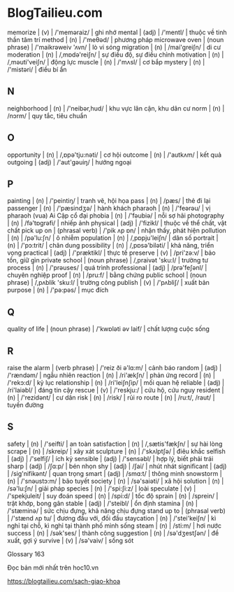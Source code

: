 # BlogTailieu.com

memorize | (v) | /'meməraiz/ | ghi nhớ
mental | (adj) | /'mentl/ | thuộc về tinh thần tâm trí
method | (n) | /'meθəd/ | phương pháp
microwave oven | (noun phrase) | /'maikrəweiv 'ʌvn/ | lò vi sóng
migration | (n) | /mai'greiʃn/ | di cư
moderation | (n) | /,mɒdə'reiʃn/ | sự điều độ, sự điều chỉnh
motivation | (n) | /,məuti'veiʃn/ | động lực
muscle | (n) | /'mʌsl/ | cơ bắp
mystery | (n) | /'mistəri/ | điều bí ẩn

## N

neighborhood | (n) | /'neibər,hud/ | khu vực lân cận, khu dân cư
norm | (n) | /nɔrm/ | quy tắc, tiêu chuẩn

## O

opportunity | (n) | /,ɒpə'tju:nəti/ | cơ hội
outcome | (n) | /'autkʌm/ | kết quả
outgoing | (adj) | /'aut'gəuiŋ/ | hướng ngoại

## P

painting | (n) | /'peintiŋ/ | tranh vẽ, hội họa
pass | (n) | /pæs/ | thẻ đi lại
passenger | (n) | /'pæsindʒə/ | hành khách
pharaoh | (n) | /'feərəu/ | vị pharaoh (vua) Ai Cập cổ đại
phobia | (n) | /'fəubiə/ | nỗi sợ hãi
photography | (n) | /fə'tɒgrəfi/ | nhiếp ảnh
physical | (adj) | /'fizikl/ | thuộc về thể chất, vật chất
pick up on | (phrasal verb) | /'pik ʌp ɒn/ | nhận thấy, phát hiện
pollution | (n) | /pə'lu:ʃn/ | ô nhiễm
population | (n) | /,pɒpju'leiʃn/ | dân số
portrait | (n) | /'pɔ:trit/ | chân dung
possibility | (n) | /,pɒsə'biləti/ | khả năng, triển vọng
practical | (adj) | /'præktikl/ | thực tế
preserve | (v) | /pri'zə:v/ | bảo tồn, giữ gìn
private school | (noun phrase) | /,praivət 'sku:l/ | trường tư
process | (n) | /'prəuses/ | quá trình
professional | (adj) | /prə'feʃənl/ | chuyên nghiệp
proof | (n) | /pru:f/ | bằng chứng
public school | (noun phrase) | /,pʌblik 'sku:l/ | trường công
publish | (v) | /'pʌbliʃ/ | xuất bản
purpose | (n) | /'pə:pəs/ | mục đích

## Q

quality of life | (noun phrase) | /'kwɒləti əv laif/ | chất lượng cuộc sống

## R

raise the alarm | (verb phrase) | /'reiz ði ə'lɑ:m/ | cảnh báo
random | (adj) | /'rændəm/ | ngẫu nhiên
reaction | (n) | /ri'ækʃn/ | phản ứng
record | (n) | /'rekɔ:d/ | kỷ lục
relationship | (n) | /ri'leiʃnʃip/ | mối quan hệ
reliable | (adj) | /ri'laiəbl/ | đáng tin cậy
rescue | (v) | /'reskju:/ | cứu hộ, cứu nguy
resident | (n) | /'rezidənt/ | cư dân
risk | (n) | /risk/ | rủi ro
route | (n) | /ru:t/, /raut/ | tuyến đường

## S

safety | (n) | /'seifti/ | an toàn
satisfaction | (n) | /,sætis'fækʃn/ | sự hài lòng
scrape | (n) | /skreip/ | xây xát
sculpture | (n) | /'skʌlptʃə/ | điêu khắc
selfish | (adj) | /'selfiʃ/ | ích kỷ
sensible | (adj) | /'sensəbl/ | hợp lý, biết phải trái
sharp | (adj) | /ʃɑ:p/ | bén nhọn
shy | (adj) | /ʃai/ | nhút nhát
significant | (adj) | /sig'nifikənt/ | quan trọng
smart | (adj) | /smɑ:t/ | thông minh
snowstorm | (n) | /'snəustɔ:m/ | bão tuyết
society | (n) | /sə'saiəti/ | xã hội
solution | (n) | /sə'lu:ʃn/ | giải pháp
species | (n) | /'spi:ʃi:z/ | loài
speculate | (v) | /'spekjuleit/ | suy đoán
speed | (n) | /spi:d/ | tốc độ
sprain | (n) | /sprein/ | trật khớp, bong gân
stable | (adj) | /'steibl/ | ổn định
stamina | (n) | /'stæminə/ | sức chịu đựng, khả năng chịu đựng
stand up to | (phrasal verb) | /'stænd ʌp tu/ | đương đầu với, đối đầu
staycation | (n) | /'stei'keiʃn/ | kì nghỉ tại chỗ, kì nghỉ tại thành phố mình sống
steam | (n) | /sti:m/ | hơi nước
success | (n) | /sək'ses/ | thành công
suggestion | (n) | /sə'dʒestʃən/ | đề xuất, gợi ý
survive | (v) | /sə'vaiv/ | sống sót

Glossary 163

Đọc bản mới nhất trên hoc10.vn

https://blogtailieu.com/sach-giao-khoa